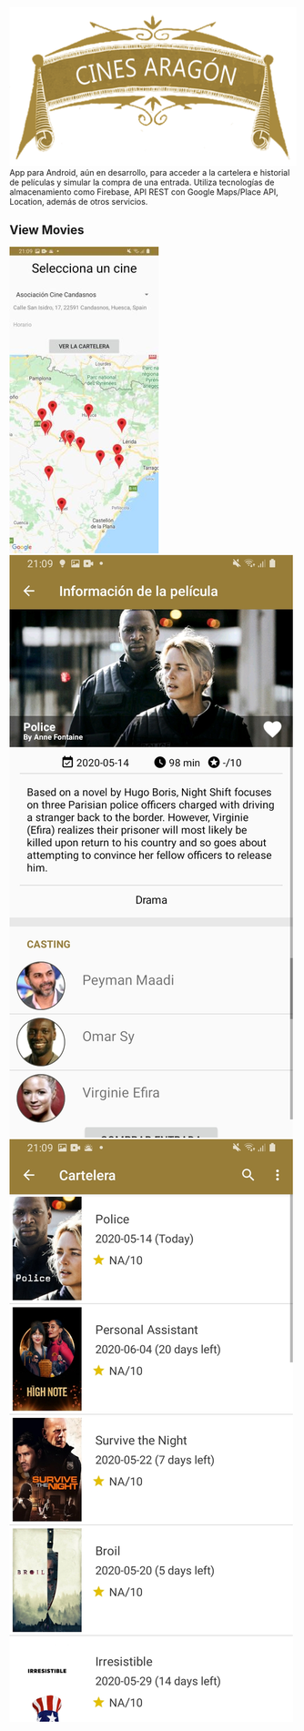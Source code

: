 ![Cines Aragón](https://github.com/jhb96/Cines-Aragon/blob/master/documentos/cines%20aragon.png)
App para Android, aún en desarrollo, para acceder a la cartelera e historial de películas y simular la compra de una entrada. Utiliza tecnologías de almacenamiento como Firebase, API REST con Google Maps/Place API, Location, además de otros servicios.

## View Movies
![Image description](https://github.com/jhb96/Cines-Aragon/blob/master/documentos/maps.jpg)
![Image description](https://github.com/jhb96/Cines-Aragon/blob/master/documentos/pelicula.jpg)
![Image description](https://github.com/jhb96/Cines-Aragon/blob/master/documentos/cartelera.jpg)
